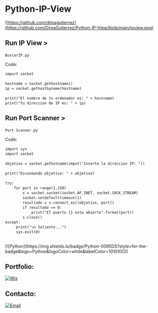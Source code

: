 # Python-IP-View
![https://github.com/dimagutierrez](https://github.com/DimaGutierrez/Python-IP-View/blob/main/ipview.png)
</br>

## Run IP View >
`BuscarIP.py`

Code:
```
import socket

hostname = socket.gethostname()
ip = socket.gethostbyname(hostname)

print("El nombre de tu ordenador es: " + hostname)
print("Tu direccion de IP es: " + ip)

```

## Run Port Scanner >
`Port Scanner.py`

Code:
```
import sys
import socket

objetivo = socket.gethotname(imput("Inserte la direccion IP: "))

print("Escaneando objetivo: " + objetivo)

try:
    for port in range(1,150)
        s = socket.socket(socket.AF_INET, socket.SOCK_STREAM)
        socket.setdefaulttimeout(1)
        resultado = s.connect_ex((objetivo, port))
        if resultado == 0:
            print("El puerto {} esta abierto".format(port))
        s.close()
except:
     print("\n Saliento...")
     sys.exit(0)

```
<br>
[![Python](https://img.shields.io/badge/Python-0095D5?style=for-the-badge&logo=Python&logoColor=white&labelColor=101010)]()
<br>

## Portfolio:
[![Wix](https://img.shields.io/badge/wix🔥🔥🔥-DIMA>>JOBBOX-FA7343?style=for-the-badge&logo=Wix&logoColor=white&labelColor=101010)](https://diegosurf.wixsite.com/diegorgutierrez)
<br>

## Contacto:
[![Email](https://img.shields.io/badge/diegorgutierrez@live.com.ar-email_personal-FA7343?style=for-the-badge&logo=github&logoColor=white&labelColor=101010)](mailto:diegorgutierrez@live.com.ar)
</br>
